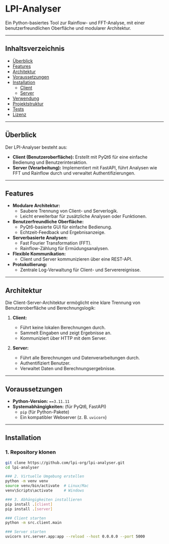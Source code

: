 # LPI-Analyser

Ein Python-basiertes Tool zur Rainflow- und FFT-Analyse, mit einer benutzerfreundlichen Oberfläche und modularer Architektur.

---

## Inhaltsverzeichnis

- [Überblick](#überblick)
- [Features](#features)
- [Architektur](#architektur)
- [Voraussetzungen](#voraussetzungen)
- [Installation](#installation)
  - [Client](#client)
  - [Server](#server)
- [Verwendung](#verwendung)
- [Projektstruktur](#projektstruktur)
- [Tests](#tests)
- [Lizenz](#lizenz)

---

## Überblick

Der LPI-Analyser besteht aus:
- **Client (Benutzeroberfläche):** Erstellt mit PyQt6 für eine einfache Bedienung und Benutzerinteraktion.
- **Server (Verarbeitung):** Implementiert mit FastAPI, führt Analysen wie FFT und Rainflow durch und verwaltet Authentifizierungen.

---

## Features

- **Modulare Architektur:**
  - Saubere Trennung von Client- und Serverlogik.
  - Leicht erweiterbar für zusätzliche Analysen oder Funktionen.
- **Benutzerfreundliche Oberfläche:**
  - PyQt6-basierte GUI für einfache Bedienung.
  - Echtzeit-Feedback und Ergebnisanzeige.
- **Serverbasierte Analysen:**
  - Fast Fourier Transformation (FFT).
  - Rainflow-Zählung für Ermüdungsanalysen.
- **Flexible Kommunikation:**
  - Client und Server kommunizieren über eine REST-API.
- **Protokollierung:**
  - Zentrale Log-Verwaltung für Client- und Serverereignisse.

---

## Architektur

Die Client-Server-Architektur ermöglicht eine klare Trennung von Benutzeroberfläche und Berechnungslogik:

1. **Client:**
   - Führt keine lokalen Berechnungen durch.
   - Sammelt Eingaben und zeigt Ergebnisse an.
   - Kommuniziert über HTTP mit dem Server.

2. **Server:**
   - Führt alle Berechnungen und Datenverarbeitungen durch.
   - Authentifiziert Benutzer.
   - Verwaltet Daten und Berechnungsergebnisse.

---

## Voraussetzungen

- **Python-Version:** `==3.11.11`
- **Systemabhängigkeiten:** (für PyQt6, FastAPI)
  - `pip` (für Python-Pakete)
  - Ein kompatibler Webserver (z. B. `uvicorn`)

---

## Installation

### 1. Repository klonen
```bash
git clone https://github.com/lpi-org/lpi-analyser.git
cd lpi-analyser

### 2. Virtuelle Umgebung erstellen
python -m venv venv
source venv/bin/activate  # Linux/Mac
venv\Scripts\activate     # Windows

### 3. Abhängigkeiten installieren
pip install .[client]
pip install .[server]

### Client starten
python -m src.client.main

### Server starten
uvicorn src.server.app:app --reload --host 0.0.0.0 --port 5000
